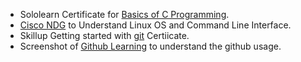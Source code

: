 * Sololearn Certificate for [Basics of C Programming](https://www.sololearn.com/Certificate/).
* [Cisco NDG](https://www.netacad.com/courses/os-it/ndg-linux-unhatched) to Understand Linux OS and Command Line Interface.
* Skillup Getting started with [git](https://www.simplilearn.com/learn-git-basics-skillup) Certiicate.
* Screenshot of [Github Learning](https://lab.github.com/githubtraining/first-day-on-github) to understand the github usage.
